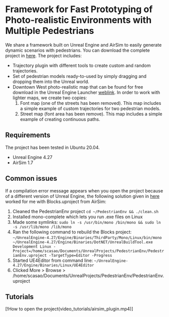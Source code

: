 # Framework for Fast Prototyping of Photo-realistic Environments with Multiple Pedestrians

We share a framework built on Unreal Engine and AirSim to easily generate dynamic scenarios with pedestrians. You can download the complete project in [here](https://unizares-my.sharepoint.com/:u:/g/personal/scasao_unizar_es/EU0t68nG85hKsRQp3oqhrU8Bj58UnW1xwzto3GjynvJ7lw?e=C9z7dH). The project includes: 
- Trajectory plugin with different tools to create custom and random trajectories. 
- Set of pedestrian models ready-to-used by simply dragging and dropping them into the Unreal world. 
- Downtown West photo-realistic map that can be found for free download in the Unreal Engine Launcher [weblink](https://www.unrealengine.com/marketplace/en-US/product/6bb93c7515e148a1a0a0ec263db67d5b). In order to work with lighter maps, we create two copies: 
  1. Font map (one of the streets has been removed). This map includes a simple example of custom trajectories for two pedestrian models.
  2. Street map (font area has been remove). This map includes a simple example of creating continuous paths. 
  
  
 ## Requirements
  
 The project has been tested in Ubuntu 20.04. 
 - Unreal Engine 4.27
 - AirSim 1.7 
  
 ## Common issues
 
 If a compilation error message appears when you open the project because of a different version of Unreal Engine, the following solution given in [here](https://github.com/microsoft/AirSim/issues/4535) worked for me with Blocks.uproject from AirSim: 
 1. Cleaned the PedestrianEnv project ```cd ~/PedestrianEnv && ./clean.sh```
 2. Installed mono-complete which lets you run .exe files on Linux
 3. Made some symlinks: ```sudo ln -s /usr/bin/mono /bin/mono && sudo ln -s /usr/lib/mono /lib/mono```
 4. Ran the following command to rebuild the Blocks project: ```~/UnrealEngine-4.27/Engine/Binaries/ThirdParty/Mono/Linux/bin/mono ~/UnrealEngine-4.27/Engine/Binaries/DotNET/UnrealBuildTool.exe Development Linux -Project=/home/scasao/Documents/UnrealProjects/PedestrianEnv/PedestrianEnv.uproject -TargetType=Editor -Progress```
 5. Started UE4Editor from command line: ```~/UnrealEngine-4.27/Engine/Binaries/Linux/UE4Editor```
 6. Clicked More > Browse > /home/scasao/Documents/UnrealProjects/PedestrianEnv/PedestrianEnv.uproject 
 
 ## Tutorials 
 [!How to open the project(video_tutorials/airsim_plugin.mp4)]
